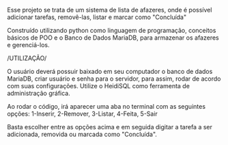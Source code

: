 Esse projeto se trata de um sistema de lista de afazeres, onde é possível adicionar tarefas, removê-las, listar e marcar como "Concluída"

Construído utilizando python como linguagem de programação, conceitos básicos de POO e o Banco de Dados MariaDB, para armazenar os afazeres e gerenciá-los.

/UTILIZAÇÃO/

O usuário deverá possuir baixado em seu computador o banco de dados MariaDB, criar usuário e senha para o servidor, para assim, rodar de acordo com suas configurações. Utilize o HeidiSQL como ferramenta de administração gráfica.

Ao rodar o código, irá aparecer uma aba no terminal com as seguintes opções: 1-Inserir, 2-Remover, 3-Listar, 4-Feita, 5-Sair

Basta escolher entre as opções acima e em seguida digitar a tarefa a ser adicionada, removida ou marcada como "Concluída".



